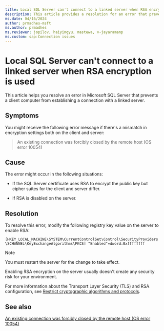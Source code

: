 ```yaml
---
title: Local SQL Server can't connect to a linked server when RSA encryption is used
description: This article provides a resolution for an error that prevents a client computer from connecting to the linked server.
ms.date: 04/16/2024
author: prmadhes-msft
ms.author: prmadhes
ms.reviewer: jopilov, haiyingyu, mastewa, v-jayaramanp
ms.custom: sap:Connection issues
---
```


# Local SQL Server can't connect to a linked server when RSA encryption is used

This article helps you resolve an error in Microsoft SQL Server that prevents a client computer from establishing a connection with a linked server.

## Symptoms

You might receive the following error message if there's a mismatch in encryption settings both on the client and server:

> An existing connection was forcibly closed by the remote host (OS error 10054)

## Cause

The error might occur in the following situations:

- If the SQL Server certificate uses RSA to encrypt the public key but cipher suites for the client and server differ.

- If RSA is disabled on the server.

## Resolution

To resolve this error, modify the following registry key value on the server to enable RSA:

`[HKEY_LOCAL_MACHINE\SYSTEM\CurrentControlSet\Control\SecurityProviders\SCHANNEL\KeyExchangeAlgorithms\PKCS] "Enabled"=dword:0xffffffff`

> [!NOTE]
> You must restart the server for the change to take effect.

Enabling RSA encryption on the server usually doesn't create any security risk for your environment.

For more information about the Transport Layer Security (TLS) and RSA configuration, see [Restrict cryptographic algorithms and protocols](../../../windows-server/certificates-and-public-key-infrastructure-pki/restrict-cryptographic-algorithms-protocols-schannel.md).

## See also

[An existing connection was forcibly closed by the remote host (OS error 10054)](tls-exist-connection-closed.md)
